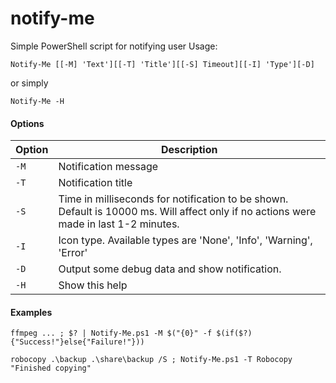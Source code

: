 # notify-me
Simple PowerShell script for notifying user
Usage:
```
Notify-Me [[-M] 'Text'][[-T] 'Title'][[-S] Timeout][[-I] 'Type'][-D]
```
or simply
```
Notify-Me -H
```
#### Options


Option | Description
----|----
`-M` | Notification message
`-T` | Notification title
`-S` | Time in milliseconds for notification to be shown. Default is 10000 ms. Will affect only if no actions were made in last 1-2 minutes.
`-I` | Icon type. Available types are 'None', 'Info', 'Warning', 'Error'
`-D` | Output some debug data and show notification.
`-H` | Show this help


#### Examples
 `ffmpeg ... ; $? | Notify-Me.ps1 -M $("{0}" -f $(if($?){"Success!"}else{"Failure!"}))`
 
 `robocopy .\backup .\share\backup /S ; Notify-Me.ps1 -T Robocopy "Finished copying"`
